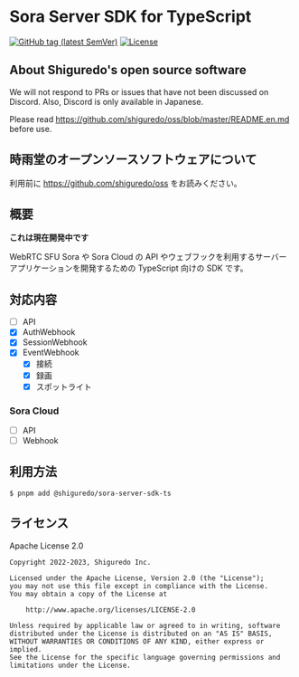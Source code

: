 # Sora Server SDK for TypeScript

[![GitHub tag (latest SemVer)](https://img.shields.io/github/tag/shiguredo/sora-server-sdk-ts.svg)](https://github.com/shiguredo/sora-go)
[![License](https://img.shields.io/badge/License-Apache%202.0-blue.svg)](https://opensource.org/licenses/Apache-2.0)

## About Shiguredo's open source software

We will not respond to PRs or issues that have not been discussed on Discord. Also, Discord is only available in Japanese.

Please read https://github.com/shiguredo/oss/blob/master/README.en.md before use.

## 時雨堂のオープンソースソフトウェアについて

利用前に https://github.com/shiguredo/oss をお読みください。

## 概要

**これは現在開発中です**

WebRTC SFU Sora や Sora Cloud の API やウェブフックを利用するサーバーアプリケーションを開発するための TypeScript 向けの SDK です。

## 対応内容

- [ ] API
- [x] AuthWebhook
- [x] SessionWebhook
- [x] EventWebhook
  - [x] 接続
  - [x] 録画
  - [x] スポットライト

### Sora Cloud

- [ ] API
- [ ] Webhook

## 利用方法

```console
$ pnpm add @shiguredo/sora-server-sdk-ts
```

## ライセンス

Apache License 2.0

```
Copyright 2022-2023, Shiguredo Inc.

Licensed under the Apache License, Version 2.0 (the "License");
you may not use this file except in compliance with the License.
You may obtain a copy of the License at

    http://www.apache.org/licenses/LICENSE-2.0

Unless required by applicable law or agreed to in writing, software
distributed under the License is distributed on an "AS IS" BASIS,
WITHOUT WARRANTIES OR CONDITIONS OF ANY KIND, either express or implied.
See the License for the specific language governing permissions and
limitations under the License.
```
